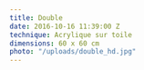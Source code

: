 ```yaml
---
title: Double
date: 2016-10-16 11:39:00 Z
technique: Acrylique sur toile
dimensions: 60 x 60 cm
photo: "/uploads/double_hd.jpg"
---
```


